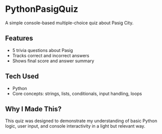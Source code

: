 # PythonPasigQuiz

A simple console-based multiple-choice quiz about Pasig City.

## Features
- 5 trivia questions about Pasig
- Tracks correct and incorrect answers
- Shows final score and answer summary

## Tech Used
- Python
- Core concepts: strings, lists, conditionals, input handling, loops

## Why I Made This?
This quiz was designed to demonstrate my understanding of basic Python logic, user input, and console interactivity in a light but relevant way.
